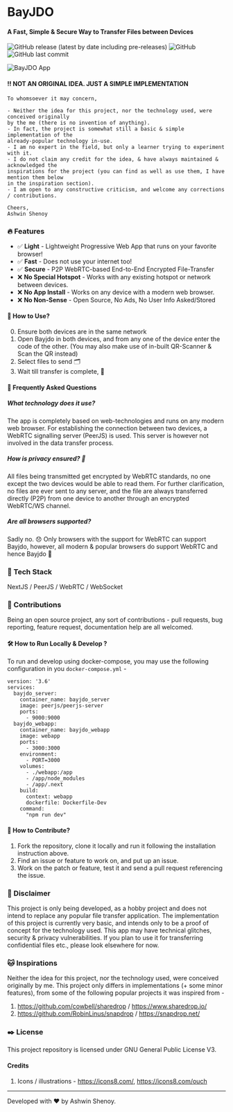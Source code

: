 # BayJDO
#### A Fast, Simple & Secure Way to Transfer Files between Devices
![GitHub release (latest by date including pre-releases)](https://img.shields.io/github/v/release/aswinshenoy/bayjdo?include_prereleases)
![GitHub](https://img.shields.io/github/license/aswinshenoy/bayjdo)
![GitHub last commit](https://img.shields.io/github/last-commit/aswinshenoy/bayjdo)

![BayJDO App](https://repository-images.githubusercontent.com/277010180/676eba80-bdbd-11ea-900a-108fc56a631c)

#### !!  NOT AN ORIGINAL IDEA. JUST A SIMPLE IMPLEMENTATION
```
To whomsoever it may concern,

- Neither the idea for this project, nor the technology used, were conceived originally
by the me (there is no invention of anything).  
- In fact, the project is somewhat still a basic & simple implementation of the 
already-popular technology in-use.
- I am no expert in the field, but only a learner trying to experiment with it.
- I do not claim any credit for the idea, & have always maintained & acknowledged the 
inspirations for the project (you can find as well as use them, I have mention them below 
in the inspiration section).
- I am open to any constructive criticism, and welcome any corrections / contributions.

Cheers,
Ashwin Shenoy
```

### 🔥 Features
* ✅ **Light** - Lightweight Progressive Web App that runs on your favorite browser!
* ✅ **Fast** - Does not use your internet too!
* ✅ **Secure** - P2P WebRTC-based End-to-End Encrypted File-Transfer
* ❌ **No Special Hotspot** - Works with any existing hotspot or network between devices.
* ❌ **No App Install** - Works on any device with a modern web browser.
* ❌ **No Non-Sense** - Open Source, No Ads, No User Info Asked/Stored

#### 🎈 How to Use?
0. Ensure both devices are in the same network
1. Open Bayjdo in both devices, and from any one of the device enter the code of the other. 
(You may also make use of in-built QR-Scanner & Scan the QR instead)
2. Select files to send 🗂
3. Wait till transfer is complete, 🎉

#### 💬 Frequently Asked Questions

##### What technology does it use?
The app is completely based on web-technologies and runs on any modern web browser.
For establishing the connection between two devices, a WebRTC signalling server 
(PeerJS) is used. This server is however not involved in the data transfer process.

##### How is privacy ensured? 🙈
All files being transmitted get encrypted by WebRTC standards, no one except the two
devices would be able to read them. For further clarification, no files are ever sent 
to any server, and the file are always transferred directly (P2P) from one device to
another through an encrypted WebRTC/WS channel. 

##### Are all browsers supported?
Sadly no. 😞 Only browsers with the support for WebRTC can support Bayjdo, however,
all modern & popular browsers do support WebRTC and hence Bayjdo 🍻 


### 🔧 Tech Stack
NextJS / PeerJS / WebRTC / WebSocket

### 💎 Contributions
Being an open source project, any sort of contributions - pull requests, bug reporting,
feature request, documentation help are all welcomed.

#### 🛠 How to Run Locally & Develop ?
To run and develop using docker-compose, you may use the following configuration 
in you `docker-compose.yml` -

```shell
version: '3.6'
services:
  bayjdo_server:
    container_name: bayjdo_server
    image: peerjs/peerjs-server
    ports:
      - 9000:9000
  bayjdo_webapp:
    container_name: bayjdo_webapp
    image: webapp
    ports:
      - 3000:3000
    environment:
      - PORT=3000
    volumes:
      - ./webapp:/app
      - /app/node_modules
      - /app/.next
    build:
      context: webapp
      dockerfile: Dockerfile-Dev
    command:
      "npm run dev"
```

#### 🌟 How to Contribute?
1. Fork the repository, clone it locally and run it following the installation instruction above.
2. Find an issue or feature to work on, and put up an issue.
3. Work on the patch or feature, test it and send a pull request referencing the issue.

###  🛑 Disclaimer
This project is only being developed, as a hobby project and does not intend to
replace any popular file transfer application. The implementation of this project is
currently very basic, and intends only to be a proof of concept for the technology used.
This app may have technical glitches, security & privacy vulnerabilities. 
If you plan to use it for transferring confidential files etc., please look 
elsewhere for now.

### 🐱 Inspirations
Neither the idea for this project, nor the technology used, were conceived originally
by me. This project only differs in implementations (+ some minor features), from
some of the following popular projects it was inspired from -
1. https://github.com/cowbell/sharedrop / https://www.sharedrop.io/
2. https://github.com/RobinLinus/snapdrop / https://snapdrop.net/


### ✒️ License
This project repository is licensed under GNU General Public License V3. 

#### Credits
1. Icons / illustrations - https://icons8.com/, https://icons8.com/ouch

----
Developed with ♥ by Ashwin Shenoy.
